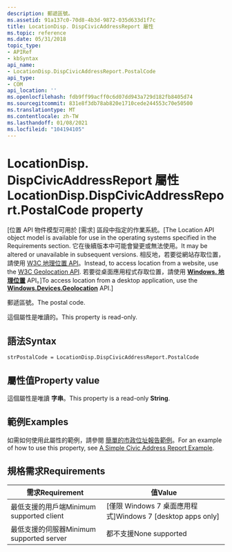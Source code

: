 ```yaml
---
description: 郵遞區號。
ms.assetid: 91a137c0-70d8-4b3d-9872-035d633d1f7c
title: LocationDisp. DispCivicAddressReport 屬性
ms.topic: reference
ms.date: 05/31/2018
topic_type:
- APIRef
- kbSyntax
api_name:
- LocationDisp.DispCivicAddressReport.PostalCode
api_type:
- COM
api_location: ''
ms.openlocfilehash: fdb9ff99acff0c6d07dd943a729d182fb8405d74
ms.sourcegitcommit: 831e8f3db78ab820e1710cede244553c70e50500
ms.translationtype: MT
ms.contentlocale: zh-TW
ms.lasthandoff: 01/08/2021
ms.locfileid: "104194105"
---
```

# <a name="locationdispdispcivicaddressreportpostalcode-property"></a><span data-ttu-id="bf8a4-103">LocationDisp. DispCivicAddressReport 屬性</span><span class="sxs-lookup"><span data-stu-id="bf8a4-103">LocationDisp.DispCivicAddressReport.PostalCode property</span></span>

<span data-ttu-id="bf8a4-104">\[位置 API 物件模型可用於 [需求] 區段中指定的作業系統。</span><span class="sxs-lookup"><span data-stu-id="bf8a4-104">\[The Location API object model is available for use in the operating systems specified in the Requirements section.</span></span> <span data-ttu-id="bf8a4-105">它在後續版本中可能會變更或無法使用。</span><span class="sxs-lookup"><span data-stu-id="bf8a4-105">It may be altered or unavailable in subsequent versions.</span></span> <span data-ttu-id="bf8a4-106">相反地，若要從網站存取位置，請使用 [W3C 地理位置 API](/previous-versions/windows/internet-explorer/ie-developer/samples/gg589513(v=vs.85))。</span><span class="sxs-lookup"><span data-stu-id="bf8a4-106">Instead, to access location from a website, use the [W3C Geolocation API](/previous-versions/windows/internet-explorer/ie-developer/samples/gg589513(v=vs.85)).</span></span> <span data-ttu-id="bf8a4-107">若要從桌面應用程式存取位置，請使用 [**Windows. 地理位置**](/uwp/api/Windows.Devices.Geolocation) API。\]</span><span class="sxs-lookup"><span data-stu-id="bf8a4-107">To access location from a desktop application, use the [**Windows.Devices.Geolocation**](/uwp/api/Windows.Devices.Geolocation) API.\]</span></span>

<span data-ttu-id="bf8a4-108">郵遞區號。</span><span class="sxs-lookup"><span data-stu-id="bf8a4-108">The postal code.</span></span>

<span data-ttu-id="bf8a4-109">這個屬性是唯讀的。</span><span class="sxs-lookup"><span data-stu-id="bf8a4-109">This property is read-only.</span></span>

## <a name="syntax"></a><span data-ttu-id="bf8a4-110">語法</span><span class="sxs-lookup"><span data-stu-id="bf8a4-110">Syntax</span></span>


```JScript
strPostalCode = LocationDisp.DispCivicAddressReport.PostalCode
```



## <a name="property-value"></a><span data-ttu-id="bf8a4-111">屬性值</span><span class="sxs-lookup"><span data-stu-id="bf8a4-111">Property value</span></span>

<span data-ttu-id="bf8a4-112">這個屬性是唯讀 **字串**。</span><span class="sxs-lookup"><span data-stu-id="bf8a4-112">This property is a read-only **String**.</span></span>

## <a name="examples"></a><span data-ttu-id="bf8a4-113">範例</span><span class="sxs-lookup"><span data-stu-id="bf8a4-113">Examples</span></span>

<span data-ttu-id="bf8a4-114">如需如何使用此屬性的範例，請參閱 [簡單的市政位址報告範例](/uwp/api/Windows.Devices.Geolocation)。</span><span class="sxs-lookup"><span data-stu-id="bf8a4-114">For an example of how to use this property, see [A Simple Civic Address Report Example](/uwp/api/Windows.Devices.Geolocation).</span></span>

## <a name="requirements"></a><span data-ttu-id="bf8a4-115">規格需求</span><span class="sxs-lookup"><span data-stu-id="bf8a4-115">Requirements</span></span>



| <span data-ttu-id="bf8a4-116">需求</span><span class="sxs-lookup"><span data-stu-id="bf8a4-116">Requirement</span></span> | <span data-ttu-id="bf8a4-117">值</span><span class="sxs-lookup"><span data-stu-id="bf8a4-117">Value</span></span> |
|-------------------------------------|--------------------------------------------|
| <span data-ttu-id="bf8a4-118">最低支援的用戶端</span><span class="sxs-lookup"><span data-stu-id="bf8a4-118">Minimum supported client</span></span><br/> | <span data-ttu-id="bf8a4-119">\[僅限 Windows 7 桌面應用程式\]</span><span class="sxs-lookup"><span data-stu-id="bf8a4-119">Windows 7 \[desktop apps only\]</span></span><br/> |
| <span data-ttu-id="bf8a4-120">最低支援的伺服器</span><span class="sxs-lookup"><span data-stu-id="bf8a4-120">Minimum supported server</span></span><br/> | <span data-ttu-id="bf8a4-121">都不支援</span><span class="sxs-lookup"><span data-stu-id="bf8a4-121">None supported</span></span><br/>                  |



 

